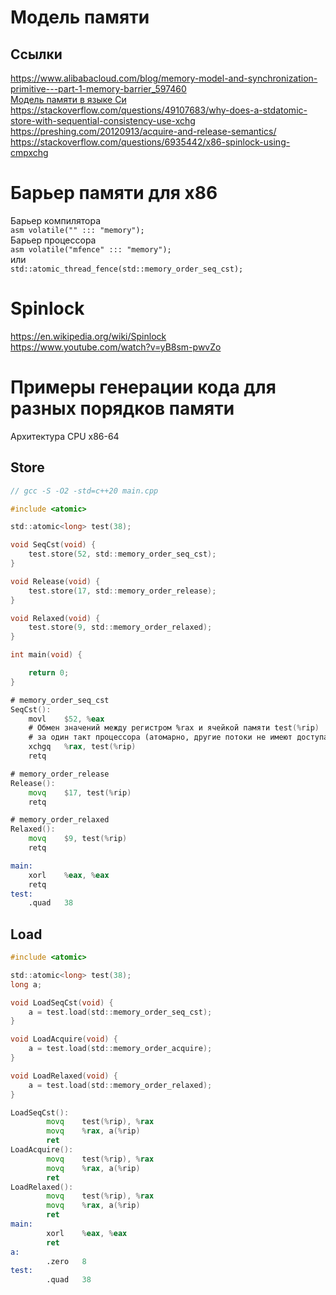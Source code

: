 # Модель памяти

## Ссылки
https://www.alibabacloud.com/blog/memory-model-and-synchronization-primitive---part-1-memory-barrier_597460  
[Модель памяти в языке Си](https://gcc.gnu.org/onlinedocs/gcc/_005f_005fatomic-Builtins.html#_005f_005fatomic-Builtins)  
https://stackoverflow.com/questions/49107683/why-does-a-stdatomic-store-with-sequential-consistency-use-xchg  
https://preshing.com/20120913/acquire-and-release-semantics/  
https://stackoverflow.com/questions/6935442/x86-spinlock-using-cmpxchg  

# Барьер памяти для x86
Барьер компилятора  
```asm volatile("" ::: "memory");```  
Барьер процессора  
```asm volatile("mfence" ::: "memory");```  
или  
```std::atomic_thread_fence(std::memory_order_seq_cst);```

# Spinlock
https://en.wikipedia.org/wiki/Spinlock  
https://www.youtube.com/watch?v=yB8sm-pwvZo  

# Примеры генерации кода для разных порядков памяти
Архитектура CPU x86-64
## Store
```c
// gcc -S -O2 -std=c++20 main.cpp

#include <atomic>

std::atomic<long> test(38);

void SeqCst(void) {
    test.store(52, std::memory_order_seq_cst);
}

void Release(void) {
    test.store(17, std::memory_order_release);
}

void Relaxed(void) {
    test.store(9, std::memory_order_relaxed);
}

int main(void) {

    return 0;
}
```
```asm
# memory_order_seq_cst
SeqCst():
    movl    $52, %eax
    # Обмен значений между регистром %rax и ячейкой памяти test(%rip)
    # за один такт процессора (атомарно, другие потоки не имеют доступа к ячейке памяти test).
    xchgq   %rax, test(%rip)
    retq

# memory_order_release
Release():
    movq    $17, test(%rip)
    retq

# memory_order_relaxed
Relaxed():
    movq    $9, test(%rip)
    retq

main:
    xorl    %eax, %eax
    retq
test:
    .quad   38
```
## Load
```c
#include <atomic>

std::atomic<long> test(38);
long a;

void LoadSeqCst(void) {
    a = test.load(std::memory_order_seq_cst);
}

void LoadAcquire(void) {
    a = test.load(std::memory_order_acquire);
}

void LoadRelaxed(void) {
    a = test.load(std::memory_order_relaxed);
}
```
```asm
LoadSeqCst():
        movq    test(%rip), %rax
        movq    %rax, a(%rip)
        ret
LoadAcquire():
        movq    test(%rip), %rax
        movq    %rax, a(%rip)
        ret
LoadRelaxed():
        movq    test(%rip), %rax
        movq    %rax, a(%rip)
        ret
main:
        xorl    %eax, %eax
        ret
a:
        .zero   8
test:
        .quad   38
```

